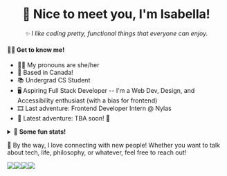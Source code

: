 <h1 align="center">🤝 Nice to meet you, I'm Isabella!</h1>
<p align="center"><i>✨ I like coding pretty, functional things that everyone can enjoy.</i></p>
<h4><strong>🙆‍♀️ Get to know me!</strong></h4>

- 👩‍💻 My pronouns are she/her
- 🍁 Based in Canada!
- 📚 Undergrad CS Student
- 🖥 Aspiring Full Stack Developer -- I'm a Web Dev, Design, and Accessibility enthusiast (with a bias for frontend)
- 🎞 Last adventure: Frontend Developer Intern @ Nylas
- 🚀 Latest adventure: TBA soon! 🤫


<details>
  <summary>🧮 <strong>Some fun stats!</strong></summary>
  <sub><sup>Pssssttt!!! This part looks way better in dark mode 😉</sup></sub><br>
  <a href="https://github.com/anuraghazra/github-readme-stats"><img src="https://github-readme-stats.vercel.app/api?username=isabellaenriquez&count_private=true&hide=prs,issues&show_icons=true&theme=tokyonight&hide_border=true"></a>
</details>

<p>👋 By the way, I love connecting with new people! Whether you want to talk about tech, life, philosophy, or whatever, feel free to reach out!</p>
<p><a href="mailto:isabella.enriquez@queensu.ca"><img src="https://img.shields.io/badge/outlook-0072c6?&style=for-the-badge&logo=microsoft-outlook"></a><a href="mailto:isabellapenriquez@gmail.com"><img src="https://img.shields.io/badge/gmail-EEEEEE?&style=for-the-badge&logo=gmail"></a><a href="https://isabellaenriquez.github.io"><img src="https://img.shields.io/badge/website-EF476F?&style=for-the-badge"></a><a href="https://www.linkedin.com/in/isabellaenriquez"><img src="https://img.shields.io/badge/linkedin%20-%230077B5.svg?&style=for-the-badge&logo=linkedin&logoColor=white"></a></p>
